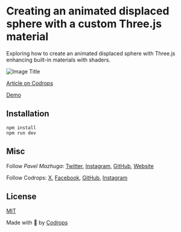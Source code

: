 # Creating an animated displaced sphere with a custom Three.js material

Exploring how to create an animated displaced sphere with Three.js enhancing built-in materials with shaders.

![Image Title](https://generative-placeholders.glitch.me/image?width=800&height=600")

[Article on Codrops](https://tympanus.net/codrops/?p=)

[Demo](http://tympanus.net/Development/.../)

## Installation

```
npm install
npm run dev
```

## Misc

Follow _Pavel Mazhuga_: [Twitter](https://x.com/PMazhuga), [Instagram](https://www.instagram.com/mazhuga.gl), [GitHub](https://github.com/pavel-mazhuga/), [Website](https://pavelmazhuga.com)

Follow Codrops: [X](http://www.X.com/codrops), [Facebook](http://www.facebook.com/codrops), [GitHub](https://github.com/codrops), [Instagram](https://www.instagram.com/codropsss/)

## License

[MIT](LICENSE)

Made with :blue_heart: by [Codrops](http://www.codrops.com)
